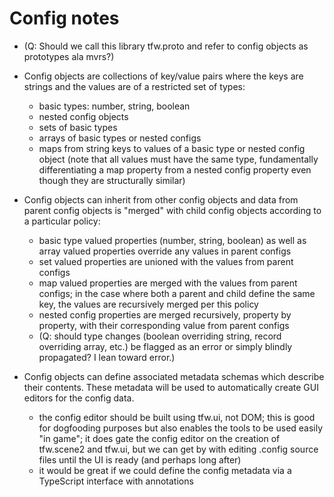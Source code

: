 # Config notes

- (Q: Should we call this library tfw.proto and refer to config objects as prototypes ala mvrs?)

- Config objects are collections of key/value pairs where the keys are strings and the values are
  of a restricted set of types:

    - basic types: number, string, boolean
    - nested config objects
    - sets of basic types
    - arrays of basic types or nested configs
    - maps from string keys to values of a basic type or nested config object (note that all values
      must have the same type, fundamentally differentiating a map property from a nested config
      property even though they are structurally similar)

- Config objects can inherit from other config objects and data from parent config objects is
  "merged" with child config objects according to a particular policy:

    - basic type valued properties (number, string, boolean) as well as array valued properties
      override any values in parent configs
    - set valued properties are unioned with the values from parent configs
    - map valued properties are merged with the values from parent configs; in the case where both
      a parent and child define the same key, the values are recursively merged per this policy
    - nested config properties are merged recursively, property by property, with their
      corresponding value from parent configs
    - (Q: should type changes (boolean overriding string, record overriding array, etc.) be flagged
      as an error or simply blindly propagated? I lean toward error.)

- Config objects can define associated metadata schemas which describe their contents. These
  metadata will be used to automatically create GUI editors for the config data.

    - the config editor should be built using tfw.ui, not DOM; this is good for dogfooding purposes
      but also enables the tools to be used easily "in game"; it does gate the config editor on the
      creation of tfw.scene2 and tfw.ui, but we can get by with editing .config source files until
      the UI is ready (and perhaps long after)
    - it would be great if we could define the config metadata via a TypeScript interface with
      annotations
